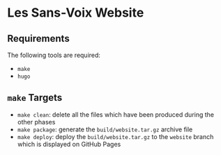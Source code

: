# Les Sans-Voix Website

## Requirements
The following tools are required:
 * `make`
 * `hugo`

## `make` Targets
 * `make clean`: delete all the files which have been produced during the other phases 
 * `make package`: generate the `build/website.tar.gz` archive file
 * `make deploy`: deploy the `build/website.tar.gz` to the `website` branch which is displayed on GitHub Pages
